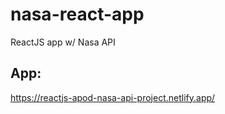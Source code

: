 # nasa-react-app
 ReactJS app w/ Nasa API
## App:
https://reactjs-apod-nasa-api-project.netlify.app/
